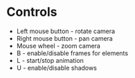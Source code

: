 # Controls

* Left mouse button - rotate camera
* Right mouse button - pan camera
* Mouse wheel - zoom camera
* B - enable/disable frames for elements
* L - start/stop animation
* U - enable/disable shadows